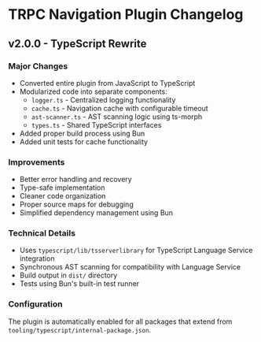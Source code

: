 # TRPC Navigation Plugin Changelog

## v2.0.0 - TypeScript Rewrite

### Major Changes
- Converted entire plugin from JavaScript to TypeScript
- Modularized code into separate components:
  - `logger.ts` - Centralized logging functionality
  - `cache.ts` - Navigation cache with configurable timeout
  - `ast-scanner.ts` - AST scanning logic using ts-morph
  - `types.ts` - Shared TypeScript interfaces
- Added proper build process using Bun
- Added unit tests for cache functionality

### Improvements
- Better error handling and recovery
- Type-safe implementation
- Cleaner code organization
- Proper source maps for debugging
- Simplified dependency management using Bun

### Technical Details
- Uses `typescript/lib/tsserverlibrary` for TypeScript Language Service integration
- Synchronous AST scanning for compatibility with Language Service
- Build output in `dist/` directory
- Tests using Bun's built-in test runner

### Configuration
The plugin is automatically enabled for all packages that extend from `tooling/typescript/internal-package.json`.